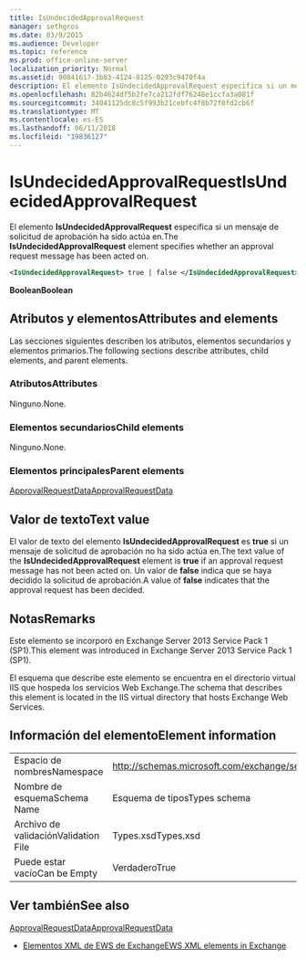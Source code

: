 ```yaml
---
title: IsUndecidedApprovalRequest
manager: sethgros
ms.date: 03/9/2015
ms.audience: Developer
ms.topic: reference
ms.prod: office-online-server
localization_priority: Normal
ms.assetid: 90841617-3b83-4124-8125-0293c9470f4a
description: El elemento IsUndecidedApprovalRequest especifica si un mensaje de solicitud de aprobación ha sido actúa en.
ms.openlocfilehash: 82b4624df5b2fe7ca212fdf76248e1ccfa3a081f
ms.sourcegitcommit: 34041125dc8c5f993b21cebfc4f8b72f0fd2cb6f
ms.translationtype: MT
ms.contentlocale: es-ES
ms.lasthandoff: 06/11/2018
ms.locfileid: "19836127"
---
```

# <a name="isundecidedapprovalrequest"></a><span data-ttu-id="9dca0-103">IsUndecidedApprovalRequest</span><span class="sxs-lookup"><span data-stu-id="9dca0-103">IsUndecidedApprovalRequest</span></span>

<span data-ttu-id="9dca0-104">El elemento **IsUndecidedApprovalRequest** especifica si un mensaje de solicitud de aprobación ha sido actúa en.</span><span class="sxs-lookup"><span data-stu-id="9dca0-104">The **IsUndecidedApprovalRequest** element specifies whether an approval request message has been acted on.</span></span> 
  
```XML
<IsUndecidedApprovalRequest> true | false </IsUndecidedApprovalRequest>
```

 <span data-ttu-id="9dca0-105">**Boolean**</span><span class="sxs-lookup"><span data-stu-id="9dca0-105">**Boolean**</span></span>
## <a name="attributes-and-elements"></a><span data-ttu-id="9dca0-106">Atributos y elementos</span><span class="sxs-lookup"><span data-stu-id="9dca0-106">Attributes and elements</span></span>

<span data-ttu-id="9dca0-107">Las secciones siguientes describen los atributos, elementos secundarios y elementos primarios.</span><span class="sxs-lookup"><span data-stu-id="9dca0-107">The following sections describe attributes, child elements, and parent elements.</span></span>
  
### <a name="attributes"></a><span data-ttu-id="9dca0-108">Atributos</span><span class="sxs-lookup"><span data-stu-id="9dca0-108">Attributes</span></span>

<span data-ttu-id="9dca0-109">Ninguno.</span><span class="sxs-lookup"><span data-stu-id="9dca0-109">None.</span></span>
  
### <a name="child-elements"></a><span data-ttu-id="9dca0-110">Elementos secundarios</span><span class="sxs-lookup"><span data-stu-id="9dca0-110">Child elements</span></span>

<span data-ttu-id="9dca0-111">Ninguno.</span><span class="sxs-lookup"><span data-stu-id="9dca0-111">None.</span></span>
  
### <a name="parent-elements"></a><span data-ttu-id="9dca0-112">Elementos principales</span><span class="sxs-lookup"><span data-stu-id="9dca0-112">Parent elements</span></span>

[<span data-ttu-id="9dca0-113">ApprovalRequestData</span><span class="sxs-lookup"><span data-stu-id="9dca0-113">ApprovalRequestData</span></span>](approvalrequestdata.md)
  
## <a name="text-value"></a><span data-ttu-id="9dca0-114">Valor de texto</span><span class="sxs-lookup"><span data-stu-id="9dca0-114">Text value</span></span>

<span data-ttu-id="9dca0-115">El valor de texto del elemento **IsUndecidedApprovalRequest** es **true** si un mensaje de solicitud de aprobación no ha sido actúa en.</span><span class="sxs-lookup"><span data-stu-id="9dca0-115">The text value of the **IsUndecidedApprovalRequest** element is **true** if an approval request message has not been acted on.</span></span> <span data-ttu-id="9dca0-116">Un valor de **false** indica que se haya decidido la solicitud de aprobación.</span><span class="sxs-lookup"><span data-stu-id="9dca0-116">A value of **false** indicates that the approval request has been decided.</span></span> 
  
## <a name="remarks"></a><span data-ttu-id="9dca0-117">Notas</span><span class="sxs-lookup"><span data-stu-id="9dca0-117">Remarks</span></span>

<span data-ttu-id="9dca0-118">Este elemento se incorporó en Exchange Server 2013 Service Pack 1 (SP1).</span><span class="sxs-lookup"><span data-stu-id="9dca0-118">This element was introduced in Exchange Server 2013 Service Pack 1 (SP1).</span></span>
  
<span data-ttu-id="9dca0-119">El esquema que describe este elemento se encuentra en el directorio virtual IIS que hospeda los servicios Web Exchange.</span><span class="sxs-lookup"><span data-stu-id="9dca0-119">The schema that describes this element is located in the IIS virtual directory that hosts Exchange Web Services.</span></span>
  
## <a name="element-information"></a><span data-ttu-id="9dca0-120">Información del elemento</span><span class="sxs-lookup"><span data-stu-id="9dca0-120">Element information</span></span>

|||
|:-----|:-----|
|<span data-ttu-id="9dca0-121">Espacio de nombres</span><span class="sxs-lookup"><span data-stu-id="9dca0-121">Namespace</span></span>  <br/> |http://schemas.microsoft.com/exchange/services/2006/types  <br/> |
|<span data-ttu-id="9dca0-122">Nombre de esquema</span><span class="sxs-lookup"><span data-stu-id="9dca0-122">Schema Name</span></span>  <br/> |<span data-ttu-id="9dca0-123">Esquema de tipos</span><span class="sxs-lookup"><span data-stu-id="9dca0-123">Types schema</span></span>  <br/> |
|<span data-ttu-id="9dca0-124">Archivo de validación</span><span class="sxs-lookup"><span data-stu-id="9dca0-124">Validation File</span></span>  <br/> |<span data-ttu-id="9dca0-125">Types.xsd</span><span class="sxs-lookup"><span data-stu-id="9dca0-125">Types.xsd</span></span>  <br/> |
|<span data-ttu-id="9dca0-126">Puede estar vacío</span><span class="sxs-lookup"><span data-stu-id="9dca0-126">Can be Empty</span></span>  <br/> |<span data-ttu-id="9dca0-127">Verdadero</span><span class="sxs-lookup"><span data-stu-id="9dca0-127">True</span></span>  <br/> |
   
## <a name="see-also"></a><span data-ttu-id="9dca0-128">Ver también</span><span class="sxs-lookup"><span data-stu-id="9dca0-128">See also</span></span>



[<span data-ttu-id="9dca0-129">ApprovalRequestData</span><span class="sxs-lookup"><span data-stu-id="9dca0-129">ApprovalRequestData</span></span>](approvalrequestdata.md)


- [<span data-ttu-id="9dca0-130">Elementos XML de EWS de Exchange</span><span class="sxs-lookup"><span data-stu-id="9dca0-130">EWS XML elements in Exchange</span></span>](ews-xml-elements-in-exchange.md)

